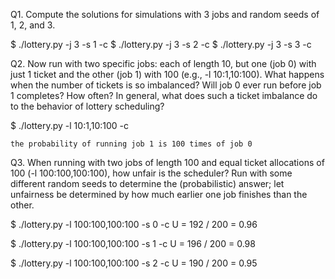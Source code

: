 Q1. Compute the solutions for simulations with 3 jobs and random seeds of 1, 2, and 3.

$ ./lottery.py -j 3 -s 1 -c
$ ./lottery.py -j 3 -s 2 -c
$ ./lottery.py -j 3 -s 3 -c

Q2. Now run with two specific jobs: each of length 10, but one (job 0) with just 1 ticket and the other (job 1) with 100 (e.g., -l 10:1,10:100). What happens when the number of tickets is so imbalanced? Will job 0 ever run before job 1 completes? How often? In general, what does such a ticket imbalance do to the behavior of lottery scheduling?

$ ./lottery.py -l 10:1,10:100 -c

    the probability of running job 1 is 100 times of job 0

Q3. When running with two jobs of length 100 and equal ticket allocations of 100 (-l 100:100,100:100), how unfair is the scheduler? Run with some different random seeds to determine the (probabilistic) answer; let unfairness be determined by how much earlier one job finishes than the other.

$ ./lottery.py -l 100:100,100:100 -s 0 -c
U = 192 / 200 = 0.96

$ ./lottery.py -l 100:100,100:100 -s 1 -c
U = 196 / 200 = 0.98

$ ./lottery.py -l 100:100,100:100 -s 2 -c
U = 190 / 200 = 0.95
